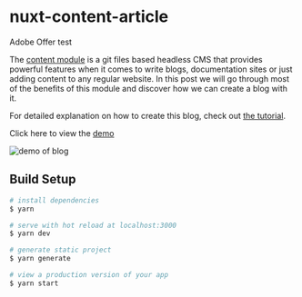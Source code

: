 # nuxt-content-article

Adobe Offer test

The [content module](https://content.nuxtjs.org/) is a git files based headless CMS that provides powerful features when it comes to write blogs, documentation sites or just adding content to any regular website. In this post we will go through most of the benefits of this module and discover how we can create a blog with it.

For detailed explanation on how to create this blog, check out [the tutorial](https://nuxtjs.org/blog/creating-blog-with-nuxt-content).

Click here to view the [demo](https://blog-with-nuxt-content.netlify.app/)

![demo of blog](https://res.cloudinary.com/nuxt/video/upload/v1588091670/demo-blog-content_shk6kw.jpg)

## Build Setup

```bash
# install dependencies
$ yarn

# serve with hot reload at localhost:3000
$ yarn dev

# generate static project
$ yarn generate

# view a production version of your app
$ yarn start
```
